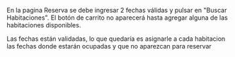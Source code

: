 En la pagina Reserva se debe ingresar 2 fechas válidas y pulsar en "Buscar Habitaciones".
El botón de carrito no aparecerá hasta agregar alguna de las habitaciones disponibles.

Las fechas están validadas, lo que quedaría es asignarle a cada habitacion las fechas donde estarán ocupadas y que no aparezcan para reservar

